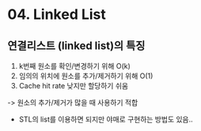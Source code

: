 # 04. Linked List

## 연결리스트 (linked list)의 특징
1. k번째 원소를 확인/변경하기 위해 O(k)
2. 임의의 위치에 원소를 추가/제거하기 위해 O(1)
3. Cache hit rate 낮지만 할당하기 쉬움   

-> 원소의 추가/제거가 많을 때 사용하기 적합

- STL의 list를 이용하면 되지만 야매로 구현하는 방법도 있음..